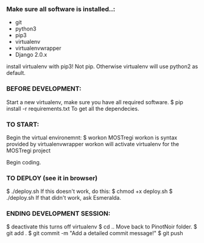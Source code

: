 
### Make sure all software is installed..:

+ git
+ python3
+ pip3
+ virtualenv
+ virtualenvwrapper
+ Django 2.0.x

install virtualenv with pip3! Not pip. Otherwise virtualenv will use python2 as default.

### BEFORE DEVELOPMENT:
Start a new virtualenv, make sure you have all required software.
$ pip install -r requirements.txt
To get all the dependecies.

### TO START:
Begin the virtual environemnt:
$ workon MOSTregi
  workon is syntax provided by virtualenvwrapper
  workon will activate virtualenv for the MOSTregi project

Begin coding.

### TO DEPLOY (see it in browser)
$ ./deploy.sh
  If this doesn't work, do this:
$ chmod +x deploy.sh
$ ./deploy.sh
  If that didn't work, ask Esmeralda.

### ENDING DEVELOPMENT SESSION:
$ deactivate
  this turns off virtualenv
$ cd ..
  Move back to PinotNoir folder.
$ git add .
$ git commit -m "Add a detailed commit message!"
$ git push

